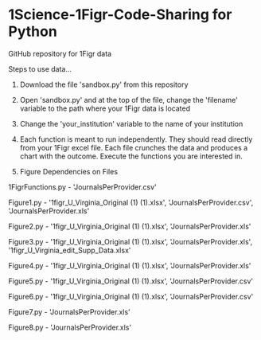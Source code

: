 # 1Science-1Figr-Code-Sharing for Python


GitHub repository for 1Figr data


Steps to use data...

1. Download the file 'sandbox.py' from this repository

2. Open 'sandbox.py' and at the top of the file, change the 'filename' variable to the path where your 1Figr data is located

3. Change the 'your_institution' variable to the name of your institution

4. Each function is meant to run independently. They should read directly from your 1Figr excel file. Each file crunches the 
data and produces a chart with the outcome. Execute the functions you are interested in.

5. Figure Dependencies on Files

  1FigrFunctions.py - 'JournalsPerProvider.csv'
  
  Figure1.py - '1figr_U_Virginia_Original (1) (1).xlsx', 'JournalsPerProvider.csv', 'JournalsPerProvider.xls'
  
  Figure2.py - '1figr_U_Virginia_Original (1) (1).xlsx', 'JournalsPerProvider.xls'
  
  Figure3.py - '1figr_U_Virginia_Original (1) (1).xlsx', 'JournalsPerProvider.xls', '1figr_U_Virginia_edit_Supp_Data.xlsx'
  
  Figure4.py - '1figr_U_Virginia_Original (1) (1).xlsx', 'JournalsPerProvider.xls'
  
  Figure5.py - '1figr_U_Virginia_Original (1) (1).xlsx', 'JournalsPerProvider.csv'
  
  Figure6.py - '1figr_U_Virginia_Original (1) (1).xlsx', 'JournalsPerProvider.csv'
  
  Figure7.py - 'JournalsPerProvider.xls'
  
  Figure8.py - 'JournalsPerProvider.xls'
